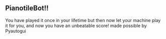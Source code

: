 ## PianotileBot!!
You have played it once in your lifetime but then now let your machine play it for you, and now you have an unbeatable score!
made possible by Pyautogui
